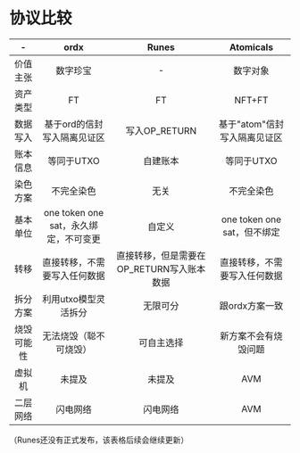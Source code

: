 协议比较
=====


| - | ordx | Runes | Atomicals |
| :--: | :----: | :----: | :----: | 
| 价值主张 | 数字珍宝 | - | 数字对象 |
| 资产类型 | FT | FT | NFT+FT | 
| 数据写入 | 基于ord的信封写入隔离见证区 | 写入OP_RETURN | 基于"atom"信封写入隔离见证区 | 
| 账本信息 | 等同于UTXO | 自建账本 | 等同于UTXO | 
| 染色方案 | 不完全染色 | 无关 | 不完全染色 | 
| 基本单位 | one token one sat，永久绑定，不可变更 | 自定义 | one token one sat，但不绑定 | 
| 转移 | 直接转移，不需要写入任何数据 | 直接转移，但是需要在OP_RETURN写入账本数据 | 直接转移，不需要写入任何数据 | 
| 拆分方案 | 利用utxo模型灵活拆分 | 无限可分 | 跟ordx方案一致 | 
| 烧毁可能性 | 无法烧毁（聪不可烧毁） | 可自主选择 | 新方案不会有烧毁问题 | 
| 虚拟机 | 未提及 | 未提及 | AVM | 
| 二层网络 | 闪电网络 | 闪电网络 | AVM | 

（Runes还没有正式发布，该表格后续会继续更新）
